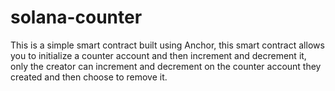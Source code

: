 # solana-counter
This is a simple smart contract built using Anchor, this smart contract allows you to initialize a counter account and then increment and decrement it, only the creator can increment and decrement on the counter account they created and then choose to remove it.

